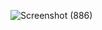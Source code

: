 ![Screenshot (886)](https://user-images.githubusercontent.com/62944627/115033491-1fea9280-9ee8-11eb-99d7-4c312114c4d8.png)

